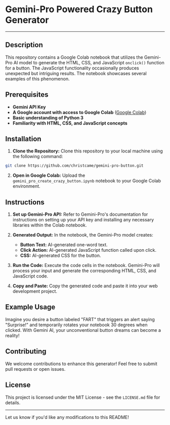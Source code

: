 # **Gemini-Pro Powered Crazy Button Generator**

---

## Description

This repository contains a Google Colab notebook that utilizes the Gemini-Pro AI model to generate the HTML, CSS, and JavaScript `onclick()` function for a button. The JavaScript functionality occasionally produces unexpected but intriguing results. The notebook showcases several examples of this phenomenon.

## Prerequisites

- **Gemini API Key**
- **A Google account with access to Google Colab** ([Google Colab](https://colab.research.google.com))
- **Basic understanding of Python 3**
- **Familiarity with HTML, CSS, and JavaScript concepts**

## Installation

1. **Clone the Repository:** Clone this repository to your local machine using the following command:

```bash
git clone https://github.com/christcame/gemini-pro-button.git
```

2. **Open in Google Colab:** Upload the `gemini_pro_create_crazy_button.ipynb` notebook to your Google Colab environment.

## Instructions

1. **Set up Gemini-Pro API:** Refer to Gemini-Pro's documentation for instructions on setting up your API key and installing any necessary libraries within the Colab notebook.

2. **Generated Output:** In the notebook, the Gemini-Pro model creates:

   - **Button Text:** AI-generated one-word text.
   - **Click Action:** AI-generated JavaScript function called upon click.
   - **CSS:** AI-generated CSS for the button.

3. **Run the Code:** Execute the code cells in the notebook. Gemini-Pro will process your input and generate the corresponding HTML, CSS, and JavaScript code.

4. **Copy and Paste:** Copy the generated code and paste it into your web development project.

## Example Usage

Imagine you desire a button labeled "FART" that triggers an alert saying "Surprise!" and temporarily rotates your notebook 30 degrees when clicked. With Gemini AI, your unconventional button dreams can become a reality!

## Contributing

We welcome contributions to enhance this generator! Feel free to submit pull requests or open issues.

## License

This project is licensed under the MIT License - see the `LICENSE.md` file for details.

---

Let us know if you'd like any modifications to this README!
